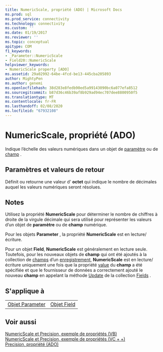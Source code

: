 ```yaml
---
title: NumericScale, propriété (ADO) | Microsoft Docs
ms.prod: sql
ms.prod_service: connectivity
ms.technology: connectivity
ms.custom: ''
ms.date: 01/19/2017
ms.reviewer: ''
ms.topic: conceptual
apitype: COM
f1_keywords:
- _Parameter::NumericScale
- Field20::NumericScale
helpviewer_keywords:
- NumericScale property [ADO]
ms.assetid: 29a02992-64be-4fcd-be13-445cba205893
author: MightyPen
ms.author: genemi
ms.openlocfilehash: 38d283e8fedb90ed5a99143090bc6a077efa8512
ms.sourcegitcommit: b87d36c46b39af8b929ad94ec707dee8800950f5
ms.translationtype: MT
ms.contentlocale: fr-FR
ms.lasthandoff: 02/08/2020
ms.locfileid: "67932108"
---
```

# <a name="numericscale-property-ado"></a>NumericScale, propriété (ADO)
Indique l’échelle des valeurs numériques dans un objet de [paramètre](../../../ado/reference/ado-api/parameter-object.md) ou de [champ](../../../ado/reference/ado-api/field-object.md) .  
  
## <a name="settings-and-return-values"></a>Paramètres et valeurs de retour  
 Définit ou retourne une valeur d' **octet** qui indique le nombre de décimales auquel les valeurs numériques seront résolues.  
  
## <a name="remarks"></a>Notes  
 Utilisez la propriété **NumericScale** pour déterminer le nombre de chiffres à droite de la virgule décimale qui sera utilisé pour représenter les valeurs d’un objet de **paramètre** ou de **champ** numérique.  
  
 Pour les objets **Parameter** , la propriété **NumericScale** est en lecture/écriture.  
  
 Pour un objet **Field**, **NumericScale** est généralement en lecture seule. Toutefois, pour les nouveaux objets de **champ** qui ont été ajoutés à la collection de [champs](../../../ado/reference/ado-api/fields-collection-ado.md) d’un [enregistrement](../../../ado/reference/ado-api/record-object-ado.md), **NumericScale** est en lecture/écriture uniquement une fois que la propriété [value](../../../ado/reference/ado-api/value-property-ado.md) du **champ** a été spécifiée et que le fournisseur de données a correctement ajouté le nouveau **champ** en appelant la méthode [Update](../../../ado/reference/ado-api/update-method.md) de la collection [Fields](../../../ado/reference/ado-api/fields-collection-ado.md) .  
  
## <a name="applies-to"></a>S'applique à  
  
|||  
|-|-|  
|[Objet Parameter](../../../ado/reference/ado-api/parameter-object.md)|[Objet Field](../../../ado/reference/ado-api/field-object.md)|  
  
## <a name="see-also"></a>Voir aussi  
 [NumericScale et Precision, exemple de propriétés (VB)](../../../ado/reference/ado-api/numericscale-and-precision-properties-example-vb.md)   
 [NumericScale et Precision, exemple de propriétés (VC + +)](../../../ado/reference/ado-api/numericscale-and-precision-properties-example-vc.md)   
 [Precision, propriété (ADO)](../../../ado/reference/ado-api/precision-property-ado.md)
